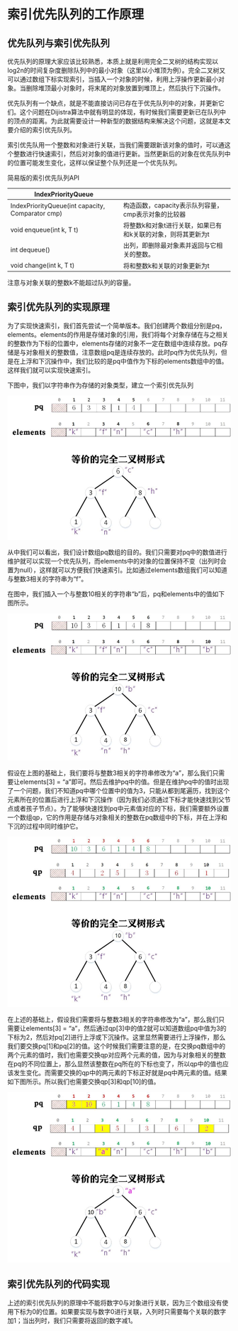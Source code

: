 # 索引优先队列的工作原理

## 优先队列与索引优先队列

优先队列的原理大家应该比较熟悉，本质上就是利用完全二叉树的结构实现以log2n的时间复杂度删除队列中的最小对象（这里以小堆顶为例）。完全二叉树又可以通过数组下标实现索引，当插入一个对象的时候，利用上浮操作更新最小对象。当删除堆顶最小对象时，将末尾的对象放置到堆顶上，然后执行下沉操作。

优先队列有一个缺点，就是不能直接访问已存在于优先队列中的对象，并更新它们。这个问题在Dijistra算法中就有明显的体现，有时候我们需要更新已在队列中的顶点的距离。为此就需要设计一种新型的数据结构来解决这个问题，这就是本文要介绍的索引优先队列。

索引优先队用一个整数和对象进行关联，当我们需要跟新该对象的值时，可以通这个整数进行快速索引，然后对对象的值进行更新。当然更新后的对象在优先队列中的位置可能发生变化，这样以保证整个队列还是一个优先队列。

简易版的索引优先队列API

| IndexPriorityQueue<T>                               |                                                              |
| --------------------------------------------------- | ------------------------------------------------------------ |
| IndexPriorityQueue(int capacity, Comparator<T> cmp) | 构造函数，capacity表示队列容量，cmp表示对象的比较器          |
| void enqueue(int k, T t)                            | 将整数k和对象t进行关联，如果已有和k关联的对象，则将其更新为t |
| int dequeue()                                       | 出列，即删除最对象素并返回与它相关的整数。                   |
| void change(int k, T t)                             | 将和整数k和关联的对象更新为t                                 |

注意与对象关联的整数k不能超过队列的容量。

## 索引优先队列的实现原理

为了实现快速索引，我们首先尝试一个简单版本。我们创建两个数组分别是pq，elements。elements的作用是存储对象的引用，我们将每个对象存储在与之相关的整数作为下标的位置中，elements存储的对象不一定在数组中连续存放。pq存储是与对象相关的整数值，注意数组pq是连续存放的。此时pq作为优先队列，但是在上浮和下沉操作中，我们比较的是pq中值作为下标的elements数组中的值。这样我们就可以实现快速索引。

下图中，我们以字符串作为存储的对象类型，建立一个索引优先队列

![](https://github.com/zhaowenzi/PriorityQueues/blob/master/1.jpg?raw=true)

从中我们可以看出，我们设计数组pq数组的目的。我们只需要对pq中的数值进行维护就可以实现一个优先队列，而elements中的对象的位置保持不变（出列时会置为null），这样就可以方便我们快速索引。比如通过elements数组我们可以知道与整数3相关的字符串为“f”。

在图中，我们插入一个与整数10相关的字符串“b”后，pq和elements中的值如下图所示。

![](https://github.com/zhaowenzi/PriorityQueues/blob/master/2.jpg?raw=true)

假设在上图的基础上，我们要将与整数3相关的字符串修改为“a”，那么我们只需要让elements[3] = “a”即可。然后去维护pq中的值。但是在维护pq中的值时出现了一个问题，我们不知道pq中哪个位置中的值为3，只能从都到尾遍历，找到这个元素所在的位置后进行上浮和下沉操作（因为我们必须通过下标才能快速找到父节点或者孩子节点）。为了能够快速找到pq中元素值对应的下标，我们需要额外设置一个数组qp，它的作用是存储与对象相关的整数在pq数组中的下标，并在上浮和下沉的过程中同时维护它。

![](https://github.com/zhaowenzi/PriorityQueues/blob/master/3.jpg?raw=true)

在上述的基础上，假设我们需要将与整数3相关的字符串修改为“a”，那么我们只需要让elements[3] = “a”，然后通过qp[3]中的值2就可以知道数组pq中值为3的下标为2，然后对pq[2]进行上浮或下沉操作。这里显然需要进行上浮操作，那么我们要交换pq[1]和pq[2]的值。这个时候我们需要注意的是，在交换pq数组中的两个元素的值时，我们也需要交换qp对应两个元素的值，因为与对象相关的整数在pq的不同位置上，那么显然该整数在pq所在的下标也变了，所以qp中的值也应该发生变化。而需要交换的qp中的两元素的下标正好就是pq中两元素的值。结果如下图所示。所以我们也需要交换qp[3]和qp[10]的值。

![](https://github.com/zhaowenzi/PriorityQueues/blob/master/4.jpg?raw=true) 

## 索引优先队列的代码实现

上述的索引优先队列的原理中不能将数字0与对象进行关联，因为三个数组没有使用下标为0的位置。如果要实现与数字0进行关联，入列时只需要每个关联的数字加1；当出列时，我们只需要将返回的数字减1。